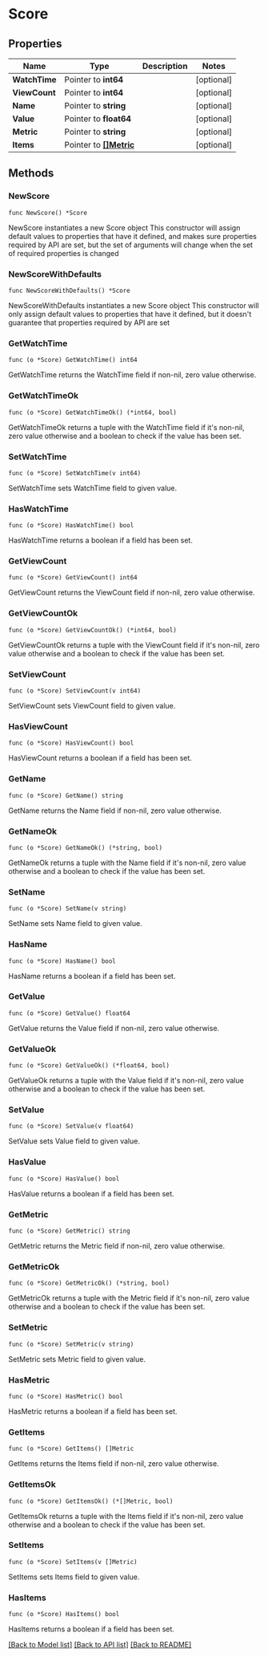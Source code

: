 # Score

## Properties

Name | Type | Description | Notes
------------ | ------------- | ------------- | -------------
**WatchTime** | Pointer to **int64** |  | [optional] 
**ViewCount** | Pointer to **int64** |  | [optional] 
**Name** | Pointer to **string** |  | [optional] 
**Value** | Pointer to **float64** |  | [optional] 
**Metric** | Pointer to **string** |  | [optional] 
**Items** | Pointer to [**[]Metric**](Metric.md) |  | [optional] 

## Methods

### NewScore

`func NewScore() *Score`

NewScore instantiates a new Score object
This constructor will assign default values to properties that have it defined,
and makes sure properties required by API are set, but the set of arguments
will change when the set of required properties is changed

### NewScoreWithDefaults

`func NewScoreWithDefaults() *Score`

NewScoreWithDefaults instantiates a new Score object
This constructor will only assign default values to properties that have it defined,
but it doesn't guarantee that properties required by API are set

### GetWatchTime

`func (o *Score) GetWatchTime() int64`

GetWatchTime returns the WatchTime field if non-nil, zero value otherwise.

### GetWatchTimeOk

`func (o *Score) GetWatchTimeOk() (*int64, bool)`

GetWatchTimeOk returns a tuple with the WatchTime field if it's non-nil, zero value otherwise
and a boolean to check if the value has been set.

### SetWatchTime

`func (o *Score) SetWatchTime(v int64)`

SetWatchTime sets WatchTime field to given value.

### HasWatchTime

`func (o *Score) HasWatchTime() bool`

HasWatchTime returns a boolean if a field has been set.

### GetViewCount

`func (o *Score) GetViewCount() int64`

GetViewCount returns the ViewCount field if non-nil, zero value otherwise.

### GetViewCountOk

`func (o *Score) GetViewCountOk() (*int64, bool)`

GetViewCountOk returns a tuple with the ViewCount field if it's non-nil, zero value otherwise
and a boolean to check if the value has been set.

### SetViewCount

`func (o *Score) SetViewCount(v int64)`

SetViewCount sets ViewCount field to given value.

### HasViewCount

`func (o *Score) HasViewCount() bool`

HasViewCount returns a boolean if a field has been set.

### GetName

`func (o *Score) GetName() string`

GetName returns the Name field if non-nil, zero value otherwise.

### GetNameOk

`func (o *Score) GetNameOk() (*string, bool)`

GetNameOk returns a tuple with the Name field if it's non-nil, zero value otherwise
and a boolean to check if the value has been set.

### SetName

`func (o *Score) SetName(v string)`

SetName sets Name field to given value.

### HasName

`func (o *Score) HasName() bool`

HasName returns a boolean if a field has been set.

### GetValue

`func (o *Score) GetValue() float64`

GetValue returns the Value field if non-nil, zero value otherwise.

### GetValueOk

`func (o *Score) GetValueOk() (*float64, bool)`

GetValueOk returns a tuple with the Value field if it's non-nil, zero value otherwise
and a boolean to check if the value has been set.

### SetValue

`func (o *Score) SetValue(v float64)`

SetValue sets Value field to given value.

### HasValue

`func (o *Score) HasValue() bool`

HasValue returns a boolean if a field has been set.

### GetMetric

`func (o *Score) GetMetric() string`

GetMetric returns the Metric field if non-nil, zero value otherwise.

### GetMetricOk

`func (o *Score) GetMetricOk() (*string, bool)`

GetMetricOk returns a tuple with the Metric field if it's non-nil, zero value otherwise
and a boolean to check if the value has been set.

### SetMetric

`func (o *Score) SetMetric(v string)`

SetMetric sets Metric field to given value.

### HasMetric

`func (o *Score) HasMetric() bool`

HasMetric returns a boolean if a field has been set.

### GetItems

`func (o *Score) GetItems() []Metric`

GetItems returns the Items field if non-nil, zero value otherwise.

### GetItemsOk

`func (o *Score) GetItemsOk() (*[]Metric, bool)`

GetItemsOk returns a tuple with the Items field if it's non-nil, zero value otherwise
and a boolean to check if the value has been set.

### SetItems

`func (o *Score) SetItems(v []Metric)`

SetItems sets Items field to given value.

### HasItems

`func (o *Score) HasItems() bool`

HasItems returns a boolean if a field has been set.


[[Back to Model list]](../README.md#documentation-for-models) [[Back to API list]](../README.md#documentation-for-api-endpoints) [[Back to README]](../README.md)


